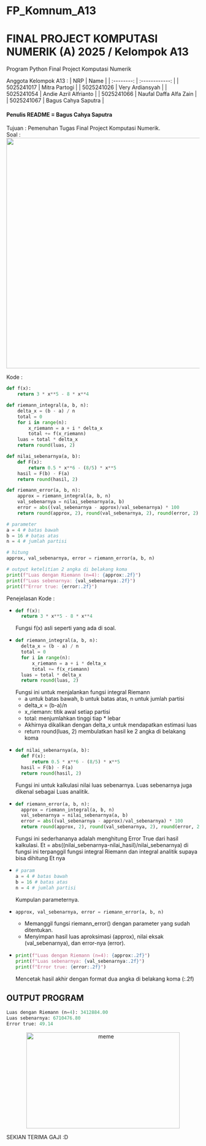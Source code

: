 # FP_Komnum_A13

# FINAL PROJECT KOMPUTASI NUMERIK (A) 2025 / Kelompok A13
Program Python Final Project Komputasi Numerik

Anggota Kelompok A13 :
|    NRP     |      Name      |
| :--------: | :------------: |
| 5025241017 | Mitra Partogi |
| 5025241026 | Very Ardiansyah |
| 5025241054 | Andie Azril Alfrianto |
| 5025241066 | Naufal Daffa Alfa Zain |
| 5025241067 | Bagus Cahya Saputra |

<h4>Penulis README = Bagus Cahya Saputra</h4>
Tujuan : Pemenuhan Tugas Final Project Komputasi Numerik. <br>
Soal : 
<div align="left">
  <img src="https://github.com/user-attachments/assets/acbaa9b3-92c0-42bc-b9fd-0bec5c7b1d2d" width="600" />
</div>

Kode :
```python
def f(x):
    return 3 * x**5 - 8 * x**4

def riemann_integral(a, b, n):
    delta_x = (b - a) / n
    total = 0
    for i in range(n):
        x_riemann = a + i * delta_x 
        total += f(x_riemann)
    luas = total * delta_x
    return round(luas, 2)

def nilai_sebenarnya(a, b):
    def F(x):
        return 0.5 * x**6 - (8/5) * x**5
    hasil = F(b) - F(a)
    return round(hasil, 2)

def riemann_error(a, b, n):
    approx = riemann_integral(a, b, n)
    val_sebenarnya = nilai_sebenarnya(a, b)
    error = abs((val_sebenarnya - approx)/val_sebenarnya) * 100
    return round(approx, 2), round(val_sebenarnya, 2), round(error, 2)

# parameter
a = 4 # batas bawah
b = 16 # batas atas
n = 4 # jumlah partisi

# hitung
approx, val_sebenarnya, error = riemann_error(a, b, n)

# output ketelitian 2 angka di belakang koma
print(f"Luas dengan Riemann (n=4): {approx:.2f}")
print(f"Luas sebenarnya: {val_sebenarnya:.2f}")
print(f"Error true: {error:.2f}")
```
Penejelasan Kode :
- ```py
  def f(x):
    return 3 * x**5 - 8 * x**4
  ```
  Fungsi f(x) asli seperti yang ada di soal.
- ```py
  def riemann_integral(a, b, n):
    delta_x = (b - a) / n
    total = 0
    for i in range(n):
        x_riemann = a + i * delta_x 
        total += f(x_riemann)
    luas = total * delta_x
    return round(luas, 2)
  ```
  Fungsi ini untuk menjalankan fungsi integral Riemann
  - a untuk batas bawah, b untuk batas atas, n untuk jumlah partisi
  - delta_x = (b-a)/n
  - x_riemann: titik awal setiap partisi
  - total: menjumlahkan tinggi tiap * lebar
  - Akhirnya dikalikan dengan delta_x untuk mendapatkan estimasi luas
  - return round(luas, 2) membulatkan hasil ke 2 angka di belakang koma
- ```py
  def nilai_sebenarnya(a, b):
    def F(x):
        return 0.5 * x**6 - (8/5) * x**5
    hasil = F(b) - F(a)
    return round(hasil, 2)

  ```
  Fungsi ini untuk kalkulasi nilai luas sebenarnya. Luas sebenarnya juga dikenal sebagai Luas analitik.
- ```py
  def riemann_error(a, b, n):
    approx = riemann_integral(a, b, n)
    val_sebenarnya = nilai_sebenarnya(a, b)
    error = abs((val_sebenarnya - approx)/val_sebenarnya) * 100
    return round(approx, 2), round(val_sebenarnya, 2), round(error, 2)

  ```
  Fungsi ini sederhananya adalah menghitung Error True dari hasil kalkulasi.
  Et = abs((nilai_sebenarnya-nilai_hasil)/nilai_sebenarnya)
  di fungsi ini terpanggil fungsi integral Riemann dan integral analitik supaya bisa dihitung Et nya
- ```py
  # param
  a = 4 # batas bawah
  b = 16 # batas atas
  n = 4 # jumlah partisi

  ```
  Kumpulan parameternya.
- ```py
  approx, val_sebenarnya, error = riemann_error(a, b, n)
  ```
  - Memanggil fungsi riemann_error() dengan parameter yang sudah ditentukan.
  - Menyimpan hasil luas aproksimasi (approx), nilai eksak (val_sebenarnya), dan error-nya (error).
- ```py
  print(f"Luas dengan Riemann (n=4): {approx:.2f}")
  print(f"Luas sebenarnya: {val_sebenarnya:.2f}")
  print(f"Error true: {error:.2f}")
  ```
  Mencetak hasil akhir dengan format dua angka di belakang koma (:.2f)

<h2>OUTPUT PROGRAM</h2>

```py
Luas dengan Riemann (n=4): 3412884.00
Luas sebenarnya: 6710476.80
Error true: 49.14
```
<div style="text-align: center;">
  <img src="https://github.com/user-attachments/assets/e7591999-c2fd-44ff-a723-83815e71cdab" width="400" height="250" alt="meme">
</div>

SEKIAN TERIMA GAJI :D
